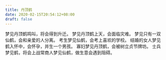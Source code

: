 ```yaml
---
title: 丹顶鹤
date: 2020-02-15T20:54:12+08:00
draft: false
---
```


梦见丹顶鹤鸣叫，将会得到升迁。
梦见丹顶鹤上天，会面临灾难。
梦见只有一双仙鹤，会和亲爱的人分离。
考生梦见仙鹤，会考上喜欢的学校。
结婚的女人梦见鹤入怀中，会怀孕，并生一个男孩。
寡妇梦见丹顶鹤，会被树立贞节牌坊。
士兵梦见鹤，将会上战常商人梦见仙鹤，做生意会遇到阻碍。
